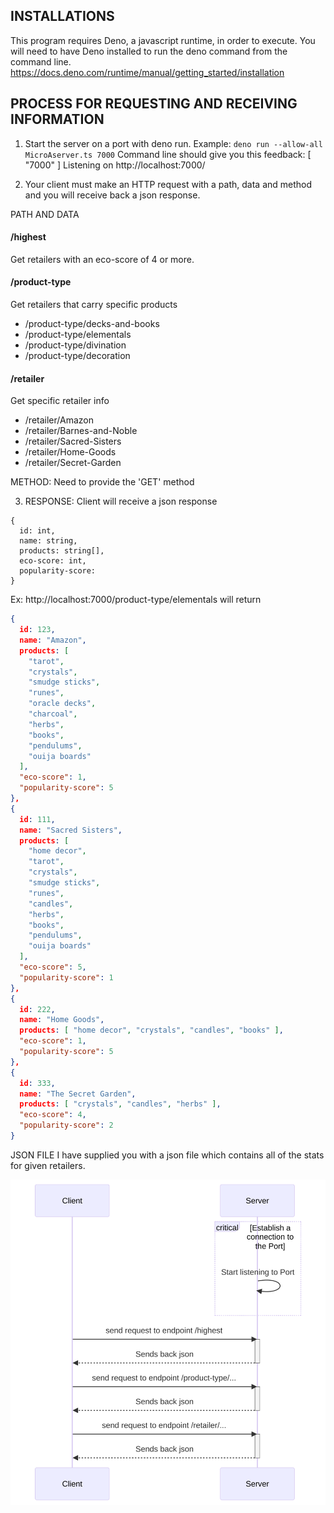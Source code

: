 ## INSTALLATIONS 

This program requires Deno, a javascript runtime, in order to execute.
You will need to have Deno installed to run the deno command from the command line.
https://docs.deno.com/runtime/manual/getting_started/installation


## PROCESS FOR REQUESTING AND RECEIVING INFORMATION
1. Start the server on a port with deno run.
Example: `deno run --allow-all MicroAserver.ts 7000`
Command line should give you this feedback:
[ "7000" ]
Listening on http://localhost:7000/

2. Your client must make an HTTP request with a path, data and method and you will receive back a json response.

PATH AND DATA
#### /highest
Get retailers with an eco-score of 4 or more.

#### /product-type
Get retailers that carry specific products
- /product-type/decks-and-books
- /product-type/elementals
- /product-type/divination
- /product-type/decoration

#### /retailer
Get specific retailer info
- /retailer/Amazon
- /retailer/Barnes-and-Noble
- /retailer/Sacred-Sisters
- /retailer/Home-Goods
- /retailer/Secret-Garden

METHOD:
Need to provide the 'GET' method

3. RESPONSE:
Client will receive a json response
```
{
  id: int,
  name: string,
  products: string[],
  eco-score: int,
  popularity-score:
}
```
Ex: http://localhost:7000/product-type/elementals
will return
```json
{
  id: 123,
  name: "Amazon",
  products: [
    "tarot",
    "crystals",
    "smudge sticks",
    "runes",
    "oracle decks",
    "charcoal",
    "herbs",
    "books",
    "pendulums",
    "ouija boards"
  ],
  "eco-score": 1,
  "popularity-score": 5
},
{
  id: 111,
  name: "Sacred Sisters",
  products: [
    "home decor",
    "tarot",
    "crystals",
    "smudge sticks",
    "runes",
    "candles",
    "herbs",
    "books",
    "pendulums",
    "ouija boards"
  ],
  "eco-score": 5,
  "popularity-score": 1
},
{
  id: 222,
  name: "Home Goods",
  products: [ "home decor", "crystals", "candles", "books" ],
  "eco-score": 1,
  "popularity-score": 5
},
{
  id: 333,
  name: "The Secret Garden",
  products: [ "crystals", "candles", "herbs" ],
  "eco-score": 4,
  "popularity-score": 2
}
```


JSON FILE
I have supplied you with a json file which contains all of the stats for given retailers.


![sequence](/sequence.svg)


